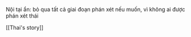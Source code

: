   
Nội tại ẩn: bỏ qua tất cả giai đoạn phán xét nếu muốn, vì không ai được phán xét thái

[[Thai's story]]